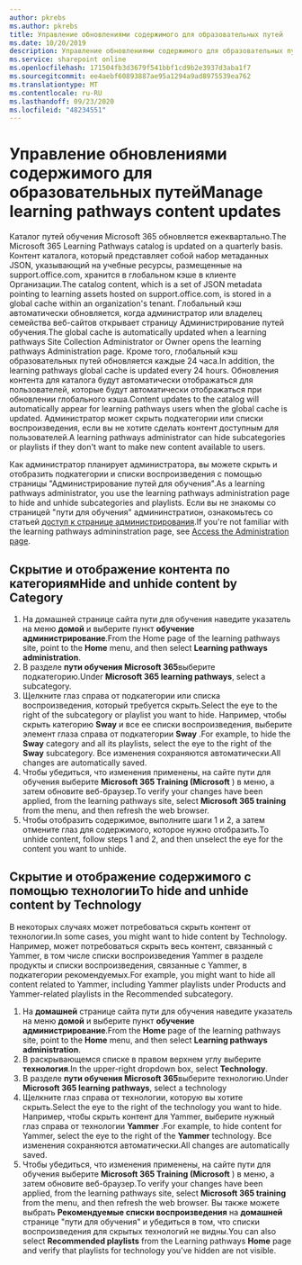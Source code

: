 ```yaml
---
author: pkrebs
ms.author: pkrebs
title: Управление обновлениями содержимого для образовательных путей
ms.date: 10/20/2019
description: Управление обновлениями содержимого для образовательных путей
ms.service: sharepoint online
ms.openlocfilehash: 171504fb3d3679f541bbf1cd9b2e3937d3aba1f7
ms.sourcegitcommit: ee4aebf60893887ae95a1294a9ad8975539ea762
ms.translationtype: MT
ms.contentlocale: ru-RU
ms.lasthandoff: 09/23/2020
ms.locfileid: "48234551"
---
```

# <a name="manage-learning-pathways-content-updates"></a><span data-ttu-id="5807a-103">Управление обновлениями содержимого для образовательных путей</span><span class="sxs-lookup"><span data-stu-id="5807a-103">Manage learning pathways content updates</span></span>
<span data-ttu-id="5807a-104">Каталог путей обучения Microsoft 365 обновляется ежеквартально.</span><span class="sxs-lookup"><span data-stu-id="5807a-104">The Microsoft 365 Learning Pathways catalog is updated on a quarterly basis.</span></span> <span data-ttu-id="5807a-105">Контент каталога, который представляет собой набор метаданных JSON, указывающий на учебные ресурсы, размещенные на support.office.com, хранится в глобальном кэше в клиенте Организации.</span><span class="sxs-lookup"><span data-stu-id="5807a-105">The catalog content, which is a set of JSON metadata pointing to learning assets hosted on support.office.com, is stored in a global cache within an organization's tenant.</span></span> <span data-ttu-id="5807a-106">Глобальный кэш автоматически обновляется, когда администратор или владелец семейства веб-сайтов открывает страницу Администрирование путей обучения.</span><span class="sxs-lookup"><span data-stu-id="5807a-106">The global cache is automatically updated when a learning pathways Site Collection Administrator or Owner opens the learning pathways Administration page.</span></span> <span data-ttu-id="5807a-107">Кроме того, глобальный кэш образовательных путей обновляется каждые 24 часа.</span><span class="sxs-lookup"><span data-stu-id="5807a-107">In addition, the learning pathways global cache is updated every 24 hours.</span></span> <span data-ttu-id="5807a-108">Обновления контента для каталога будут автоматически отображаться для пользователей, которые будут автоматически отображаться при обновлении глобального кэша.</span><span class="sxs-lookup"><span data-stu-id="5807a-108">Content updates to the catalog will automatically appear for learning pathways users when the global cache is updated.</span></span> <span data-ttu-id="5807a-109">Администратор может скрыть подкатегории или списки воспроизведения, если вы не хотите сделать контент доступным для пользователей.</span><span class="sxs-lookup"><span data-stu-id="5807a-109">A learning pathways administrator can hide subcategories or playlists if they don't want to make new content available to users.</span></span>

<span data-ttu-id="5807a-110">Как администратор планирует администратора, вы можете скрыть и отобразить подкатегории и списки воспроизведения с помощью страницы "Администрирование путей для обучения".</span><span class="sxs-lookup"><span data-stu-id="5807a-110">As a learning pathways administrator, you use the learning pathways administration page to hide and unhide subcategories and playlists.</span></span> <span data-ttu-id="5807a-111">Если вы не знакомы со страницей "пути для обучения" админинстратион, ознакомьтесь со статьей [доступ к странице администрирования](custom_accessadmin.md).</span><span class="sxs-lookup"><span data-stu-id="5807a-111">If you're not familiar with the learning pathways admininstration page, see [Access the Administration page](custom_accessadmin.md).</span></span>

## <a name="hide-and-unhide-content-by-category"></a><span data-ttu-id="5807a-112">Скрытие и отображение контента по категориям</span><span class="sxs-lookup"><span data-stu-id="5807a-112">Hide and unhide content by Category</span></span>
1. <span data-ttu-id="5807a-113">На домашней странице сайта пути для обучения наведите указатель на меню **домой** и выберите пункт **обучение администрирование**.</span><span class="sxs-lookup"><span data-stu-id="5807a-113">From the Home page of the learning pathways site, point to the **Home** menu, and then select **Learning pathways administration**.</span></span>
2. <span data-ttu-id="5807a-114">В разделе **пути обучения Microsoft 365**выберите подкатегорию.</span><span class="sxs-lookup"><span data-stu-id="5807a-114">Under **Microsoft 365 learning pathways**, select a subcategory.</span></span>
3. <span data-ttu-id="5807a-115">Щелкните глаз справа от подкатегории или списка воспроизведения, который требуется скрыть.</span><span class="sxs-lookup"><span data-stu-id="5807a-115">Select the eye to the right of the subcategory or playlist you want to hide.</span></span> <span data-ttu-id="5807a-116">Например, чтобы скрыть категорию **Sway** и все ее списки воспроизведения, выберите элемент глаза справа от подкатегории **Sway** .</span><span class="sxs-lookup"><span data-stu-id="5807a-116">For example, to hide the **Sway** category and all its playlists, select the eye to the right of the **Sway** subcategory.</span></span> <span data-ttu-id="5807a-117">Все изменения сохраняются автоматически.</span><span class="sxs-lookup"><span data-stu-id="5807a-117">All changes are automatically saved.</span></span>
4. <span data-ttu-id="5807a-118">Чтобы убедиться, что изменения применены, на сайте пути для обучения выберите **Microsoft 365 Training (Microsoft** ) в меню, а затем обновите веб-браузер.</span><span class="sxs-lookup"><span data-stu-id="5807a-118">To verify your changes have been applied, from the learning pathways site, select **Microsoft 365 training** from the menu, and then refresh the web browser.</span></span>
5. <span data-ttu-id="5807a-119">Чтобы отобразить содержимое, выполните шаги 1 и 2, а затем отмените глаз для содержимого, которое нужно отобразить.</span><span class="sxs-lookup"><span data-stu-id="5807a-119">To unhide content, follow steps 1 and 2, and then unselect the eye for the content you want to unhide.</span></span>

## <a name="to-hide-and-unhide-content-by-technology"></a><span data-ttu-id="5807a-120">Скрытие и отображение содержимого с помощью технологии</span><span class="sxs-lookup"><span data-stu-id="5807a-120">To hide and unhide content by Technology</span></span>
<span data-ttu-id="5807a-121">В некоторых случаях может потребоваться скрыть контент от технологии.</span><span class="sxs-lookup"><span data-stu-id="5807a-121">In some cases, you might want to hide content by Technology.</span></span> <span data-ttu-id="5807a-122">Например, может потребоваться скрыть весь контент, связанный с Yammer, в том числе списки воспроизведения Yammer в разделе продукты и списки воспроизведения, связанные с Yammer, в подкатегории рекомендуемых.</span><span class="sxs-lookup"><span data-stu-id="5807a-122">For example, you might want to hide all content related to Yammer, including Yammer playlists under Products and Yammer-related playlists in the Recommended subcategory.</span></span>

1. <span data-ttu-id="5807a-123">На **домашней** странице сайта пути для обучения наведите указатель на меню **домой** и выберите пункт **обучение администрирование**.</span><span class="sxs-lookup"><span data-stu-id="5807a-123">From the **Home** page of the learning pathways site, point to the **Home** menu, and then select **Learning pathways administration**.</span></span>
2. <span data-ttu-id="5807a-124">В раскрывающемся списке в правом верхнем углу выберите **технология**.</span><span class="sxs-lookup"><span data-stu-id="5807a-124">In the upper-right dropdown box, select **Technology**.</span></span>
3. <span data-ttu-id="5807a-125">В разделе **пути обучения Microsoft 365**выберите технологию.</span><span class="sxs-lookup"><span data-stu-id="5807a-125">Under **Microsoft 365 learning pathways**, select a technology</span></span>
4. <span data-ttu-id="5807a-126">Щелкните глаз справа от технологии, которую вы хотите скрыть.</span><span class="sxs-lookup"><span data-stu-id="5807a-126">Select the eye to the right of the technology you want to hide.</span></span> <span data-ttu-id="5807a-127">Например, чтобы скрыть контент для Yammer, выберите нужный глаз справа от технологии **Yammer** .</span><span class="sxs-lookup"><span data-stu-id="5807a-127">For example, to hide content for Yammer, select the eye to the right of the **Yammer** technology.</span></span> <span data-ttu-id="5807a-128">Все изменения сохраняются автоматически.</span><span class="sxs-lookup"><span data-stu-id="5807a-128">All changes are automatically saved.</span></span>
5. <span data-ttu-id="5807a-129">Чтобы убедиться, что изменения применены, на сайте пути для обучения выберите **Microsoft 365 Training (Microsoft** ) в меню, а затем обновите веб-браузер.</span><span class="sxs-lookup"><span data-stu-id="5807a-129">To verify your changes have been applied, from the learning pathways site, select **Microsoft 365 training** from the menu, and then refresh the web browser.</span></span> <span data-ttu-id="5807a-130">Вы также можете выбрать **Рекомендуемые списки воспроизведения** на **домашней** странице "пути для обучения" и убедиться в том, что списки воспроизведения для скрытых технологий не видны.</span><span class="sxs-lookup"><span data-stu-id="5807a-130">You can also select **Recommended playlists** from the Learning pathways **Home** page and verify that playlists for technology you've hidden are not visible.</span></span>

